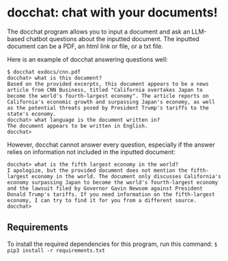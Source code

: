 # docchat: chat with your documents!



The docchat program allows you to input a document and ask an LLM-based chatbot questions about the inputted document. The inputted document can be a PDF, an html link or file, or a txt file.

Here is an example of docchat answering questions well:

```
$ docchat exdocs/cnn.pdf
docchat> what is this document?
Based on the provided excerpts, this document appears to be a news article from CNN Business, titled "California overtakes Japan to become the world's fourth-largest economy". The article reports on California's economic growth and surpassing Japan's economy, as well as the potential threats posed by President Trump's tariffs to the state's economy.
docchat> what language is the document written in?
The document appears to be written in English.
docchat>
```

However, docchat cannot answer every question, especially if the answer relies on information not included in the inputted document:
```
docchat> what is the fifth largest economy in the world?
I apologize, but the provided document does not mention the fifth-largest economy in the world. The document only discusses California's economy surpassing Japan to become the world's fourth-largest economy and the lawsuit filed by Governor Gavin Newsom against President Donald Trump's tariffs. If you need information on the fifth-largest economy, I can try to find it for you from a different source.
docchat> 
```

## Requirements
To install the required dependencies for this program, run this command:
```$ pip3 install -r requirements.txt```
